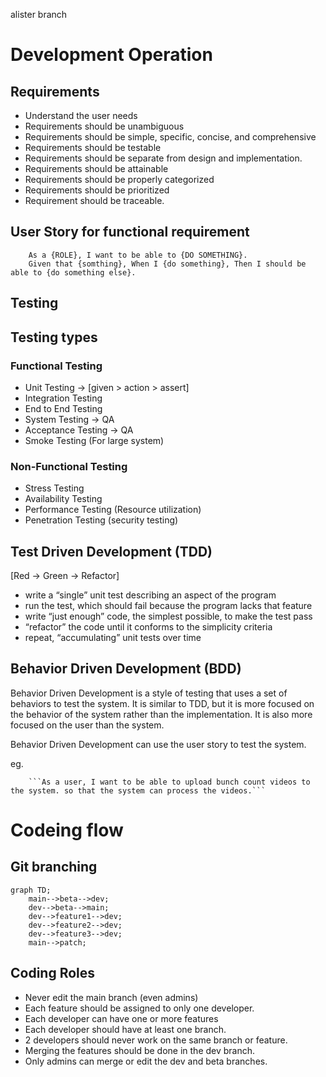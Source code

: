 alister branch

# Development Operation
## Requirements
- Understand the user needs
- Requirements should be unambiguous
- Requirements should be simple, specific, concise, and comprehensive
- Requirements should be testable
- Requirements should be separate from design and implementation.
- Requirements should be attainable
- Requirements should be properly categorized
- Requirements should be prioritized
- Requirement should be traceable.

## User Story for functional requirement
    
        As a {ROLE}, I want to be able to {DO SOMETHING}.
        Given that {somthing}, When I {do something}, Then I should be able to {do something else}.

## Testing


## Testing types
### Functional Testing
- Unit Testing -> [given > action > assert]
- Integration Testing
- End to End Testing
- System Testing -> QA
- Acceptance Testing -> QA
- Smoke Testing (For large system)
  
### Non-Functional Testing
- Stress Testing
- Availability Testing
- Performance Testing (Resource utilization)
- Penetration Testing (security testing)


## Test Driven Development (TDD)
[Red -> Green -> Refactor]
- write a “single” unit test describing an aspect of the program
- run the test, which should fail because the program lacks that feature
- write “just enough” code, the simplest possible, to make the test pass
- “refactor” the code until it conforms to the simplicity criteria
- repeat, “accumulating” unit tests over time

## Behavior Driven Development (BDD)
  Behavior Driven Development is a style of testing that uses a set of behaviors to test the system. It is similar to TDD, but it is more focused on the behavior of the system rather than the implementation. It is also more focused on the user than the system.

  Behavior Driven Development can use the user story to test the system. 

  eg.

        ```As a user, I want to be able to upload bunch count videos to the system. so that the system can process the videos.```

# Codeing flow

##  Git branching

```mermaid
graph TD;
    main-->beta-->dev;
    dev-->beta-->main;
    dev-->feature1-->dev;
    dev-->feature2-->dev;
    dev-->feature3-->dev;
    main-->patch;
```

## Coding Roles
- Never edit the main branch (even admins)
- Each feature should be assigned to only one developer.
- Each developer can have one or more features
- Each developer should have at least one branch.
- 2 developers should never work on the same branch or feature.
- Merging the features should be done in the dev branch.
- Only admins can merge or edit the dev and beta branches.

